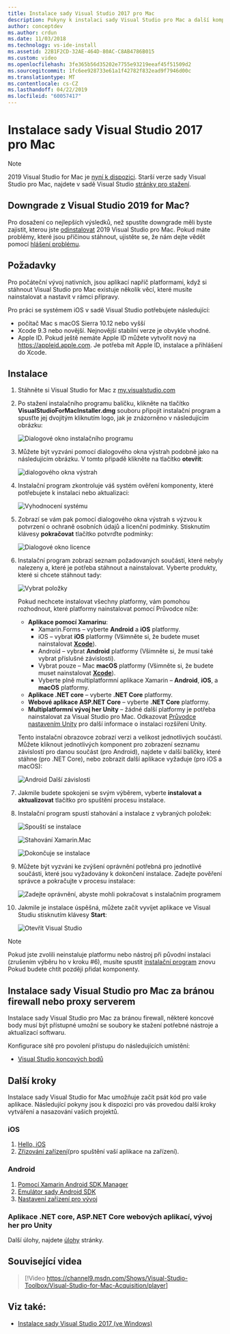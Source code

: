 ```yaml
---
title: Instalace sady Visual Studio 2017 pro Mac
description: Pokyny k instalaci sady Visual Studio pro Mac a další komponenty potřebné pro vývoj pro různé platformy.
author: conceptdev
ms.author: crdun
ms.date: 11/03/2018
ms.technology: vs-ide-install
ms.assetid: 22B1F2CD-32AE-464D-80AC-C8AB4786B015
ms.custom: video
ms.openlocfilehash: 3fe365b56d35202e7755e93219eeaf45f51509d2
ms.sourcegitcommit: 1fc6ee928733e61a1f42782f832ead9f7946d00c
ms.translationtype: MT
ms.contentlocale: cs-CZ
ms.lasthandoff: 04/22/2019
ms.locfileid: "60057417"
---
```

# <a name="install-visual-studio-2017-for-mac"></a>Instalace sady Visual Studio 2017 pro Mac

> [!NOTE]
> 2019 Visual Studio for Mac je [nyní k dispozici](installation.md?view=vsmac-2019). Starší verze sady Visual Studio pro Mac, najdete v sadě Visual Studio [stránky pro stažení](https://my.visualstudio.com/Downloads?q=Visual%20Studio%202017%20for%20Mac).

## <a name="downgrading-from-visual-studio-2019-for-mac"></a>Downgrade z Visual Studio 2019 for Mac?

Pro dosažení co nejlepších výsledků, než spustíte downgrade měli byste zajistit, kterou jste [odinstalovat](uninstall.md) 2019 Visual Studio pro Mac. Pokud máte problémy, které jsou příčinou stáhnout, ujistěte se, že nám dejte vědět pomocí [hlášení problému](report-a-problem.md).
 
## <a name="requirements"></a>Požadavky

Pro počáteční vývoj nativních, jsou aplikací napříč platformami, když si stáhnout Visual Studio pro Mac existuje několik věcí, které musíte nainstalovat a nastavit v rámci přípravy.

Pro práci se systémem iOS v sadě Visual Studio potřebujete následující:

- počítač Mac s macOS Sierra 10.12 nebo vyšší
- Xcode 9.3 nebo novější. Nejnovější stabilní verze je obvykle vhodné.
- Apple ID. Pokud ještě nemáte Apple ID můžete vytvořit nový na https://appleid.apple.com. Je potřeba mít Apple ID, instalace a přihlášení do Xcode.

## <a name="install"></a>Instalace

1. Stáhněte si Visual Studio for Mac z [my.visualstudio.com](https://my.visualstudio.com/Downloads?q=Visual%20Studio%202017%20for%20Mac)

2. Po stažení instalačního programu balíčku, klikněte na tlačítko **VisualStudioForMacInstaller.dmg** souboru připojit instalační program a spusťte jej dvojitým kliknutím logo, jak je znázorněno v následujícím obrázku:

   ![Dialogové okno instalačního programu](media/installer-image1.png)

3. Můžete být vyzváni pomocí dialogového okna výstrah podobně jako na následujícím obrázku. V tomto případě klikněte na tlačítko **otevřít**:

   ![dialogového okna výstrah](media/installer-image2.png)

4. Instalační program zkontroluje váš systém ověření komponenty, které potřebujete k instalaci nebo aktualizaci:

   ![Vyhodnocení systému](media/installer-image3.png)

5. Zobrazí se vám pak pomocí dialogového okna výstrah s výzvou k potvrzení o ochraně osobních údajů a licenční podmínky. Stisknutím klávesy **pokračovat** tlačítko potvrďte podmínky:

   ![Dialogové okno licence](media/installer-image4.png)

6. Instalační program zobrazí seznam požadovaných součástí, které nebyly nalezeny a, které je potřeba stáhnout a nainstalovat. Vyberte produkty, které si chcete stáhnout tady:

   ![Vybrat položky](media/installer-image5.png)

   Pokud nechcete instalovat všechny platformy, vám pomohou rozhodnout, které platformy nainstalovat pomocí Průvodce níže:

   * **Aplikace pomocí Xamarinu**:
      - Xamarin.Forms – vyberte **Android** a **iOS** platformy.
      - iOS – vybrat **iOS** platformy (Všimněte si, že budete muset nainstalovat [ **Xcode**](https://developer.apple.com/xcode/)).
      - Android – vybrat **Android** platformy (Všimněte si, že musí také vybrat příslušné závislosti).
      - Vybrat pouze – Mac **macOS** platformy (Všimněte si, že budete muset nainstalovat [ **Xcode**](https://developer.apple.com/xcode/)).
      - Vyberte plně multiplatformní aplikace Xamarin – **Android**, **iOS**, a **macOS** platformy.
   * **Aplikace .NET core** – vyberte **.NET Core** platformy.
   * **Webové aplikace ASP.NET Core** – vyberte **.NET Core** platformy.
   * **Multiplatformní vývoj her Unity** – žádné další platformy je potřeba nainstalovat za Visual Studio pro Mac. Odkazovat [Průvodce nastavením Unity](/visualstudio/macm/setup-vsmac-tools-unity) pro další informace o instalaci rozšíření Unity.

   Tento instalační obrazovce zobrazí verzi a velikost jednotlivých součástí. Můžete kliknout jednotlivých komponent pro zobrazení seznamu závislostí pro danou součást (pro Android), najdete v další balíčky, které stáhne (pro .NET Core), nebo zobrazit další aplikace vyžaduje (pro iOS a macOS):

   ![Android Další závislosti](media/installer-image6.png)

7. Jakmile budete spokojeni se svým výběrem, vyberte **instalovat a aktualizovat** tlačítko pro spuštění procesu instalace.

8. Instalační program spustí stahování a instalace z vybraných položek:

   ![Spouští se instalace](media/installer-image7.png)

   ![Stahování Xamarin.Mac](media/installer-image8.png)

   ![Dokončuje se instalace](media/installer-image9.png)

9. Můžete být vyzváni ke zvýšení oprávnění potřebná pro jednotlivé součásti, které jsou vyžadovány k dokončení instalace. Zadejte pověření správce a pokračujte v procesu instalace:

   ![Zadejte oprávnění, abyste mohli pokračovat s instalačním programem](media/installer-image10.png)

10. Jakmile je instalace úspěšná, můžete začít vyvíjet aplikace ve Visual Studiu stisknutím klávesy **Start**:

    ![Otevřít Visual Studio](media/installer-image11.png)

> [!NOTE]
> Pokud jste zvolili neinstaluje platformu nebo nástroj při původní instalaci (zrušením výběru ho v kroku #6), musíte spustit [instalační program](https://visualstudio.microsoft.com/vs/) znovu Pokud budete chtít později přidat komponenty.

## <a name="install-visual-studio-for-mac-behind-a-firewall-or-proxy-server"></a>Instalace sady Visual Studio pro Mac za bránou firewall nebo proxy serverem

Instalace sady Visual Studio pro Mac za bránou firewall, některé koncové body musí být přístupné umožní se soubory ke stažení potřebné nástroje a aktualizací softwaru.

Konfigurace sítě pro povolení přístupu do následujících umístění:

- [Visual Studio koncových bodů](/visualstudio/install/install-visual-studio-behind-a-firewall-or-proxy-server)

## <a name="next-steps"></a>Další kroky

Instalace sady Visual Studio for Mac umožňuje začít psát kód pro vaše aplikace. Následující pokyny jsou k dispozici pro vás provedou další kroky vytváření a nasazování vašich projektů.

### <a name="ios"></a>iOS

1. [Hello, iOS](https://developer.xamarin.com/guides/ios/getting_started/hello,_iOS/)
2. [Zřizování zařízení](https://developer.xamarin.com/guides/ios/getting_started/installation/device_provisioning)(pro spuštění vaší aplikace na zařízení).

### <a name="android"></a>Android

1. [Pomocí Xamarin Android SDK Manager](https://developer.xamarin.com/guides/android/getting_started/installation/android-sdk/?ide=xs)
2. [Emulátor sady Android SDK](https://developer.xamarin.com/guides/android/getting_started/installation/android-emulator/)
4. [Nastavení zařízení pro vývoj](https://developer.xamarin.com/guides/android/getting_started/installation/set_up_device_for_development/)

### <a name="net-core-apps-aspnet-core-web-apps-unity-game-development"></a>Aplikace .NET core, ASP.NET Core webových aplikací, vývoj her pro Unity

Další úlohy, najdete [úlohy](/visualstudio/mac/workloads) stránky.

## <a name="related-video"></a>Související videa

> [!Video https://channel9.msdn.com/Shows/Visual-Studio-Toolbox/Visual-Studio-for-Mac-Acquisition/player]

## <a name="see-also"></a>Viz také:

- [Instalace sady Visual Studio 2017 (ve Windows)](/visualstudio/install/install-visual-studio)
